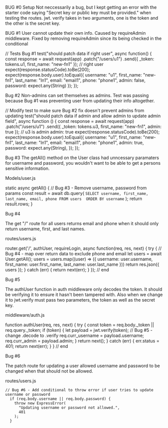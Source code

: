 BUG #0 Setup
Not neccessarily a bug, but I kept getting an error with the starter code saying "Secret key or public key must be provided." when testing the routes. jwt. verify takes in two arguments, one is the token and the other is the secret key.


BUG #1
User cannot update their own info. Caused by requireAdmin middleware. Fixed by removing requireAdmin since its being checked in the conditional

  // Tests Bug #1 
  test("should patch data if right user", async function() {
    const response = await request(app)
      .patch("/users/u1")
      .send({ _token: tokens.u1, first_name: "new-fn1" }); // right user
    expect(response.statusCode).toBe(200);
    expect(response.body.user).toEqual({
      username: "u1",
      first_name: "new-fn1",
      last_name: "ln1",
      email: "email1",
      phone: "phone1",
      admin: false,
      password: expect.any(String)
    });
  });



Bug #2
Non-admins can set themselves as admins. Test was passing because Bug #1 was preventing user from updating their info altogether.

// Modify test to make sure Bug #2 fix doesn't prevent admins from updating
  test("should patch data if admin and allow admin to update admin field", async function () {
    const response = await request(app)
      .patch("/users/u1")
      .send({ _token: tokens.u3, first_name: "new-fn1", admin: true }); // u3 is admin admin: true
    expect(response.statusCode).toBe(200);
    expect(response.body.user).toEqual({
      username: "u1",
      first_name: "new-fn1",
      last_name: "ln1",
      email: "email1",
      phone: "phone1",
      admin: true,
      password: expect.any(String),
    });
  });


Bug #3
The getAll() method on the User class had unncessary paramaters for username and password, you wouldn't want to be able to get a persons sensitive information.

Models/user.js


 static async getAll() {
    // Bug #3 - Remove username, password from params
    const result = await db.query(
      `SELECT username,
                first_name,
                last_name,
                email,
                phone
            FROM users 
            ORDER BY username`
    );
    return result.rows;
  }


Bug #4

The get "/" route for all users returns email and phone when it should only return username, first, and last names.

routes/users.js

router.get('/', authUser, requireLogin, async function(req, res, next) {
  try {
    // Bug #4 - map over return data to exclude phone and email
    let users = await User.getAll();
    users = users.map((user) => ({
      username: user.username,
      first_name: user.first_name,
      last_name: user.last_name
    }))
    return res.json({ users });
  } catch (err) {
    return next(err);
  }
}); // end




Bug #5

The authUser function in auth middleware only decodes the token. It should be verifying it to ensure it hasn't been tampered with.
Also when we change it to jwt.verify must pass two parameters, the token as well as the secret key. 

middleware/auth.js

function authUser(req, res, next) {
  try {
    const token = req.body._token || req.query._token;
    if (token) {
      let payload = jwt.verify(token); // Bug #5 - change .decode to .verify
      req.curr_username = payload.username;
      req.curr_admin = payload.admin;
    }
    return next();
  } catch (err) {
    err.status = 401;
    return next(err);
  }
} // end



Bug #6

The patch route for updating a user allowed username and password to be changed when that should not be allowed.

routes/users.js


    // Bug #6 - Add conditional to throw error if user tries to update username or password
      if (req.body.username || req.body.password) {
        throw new ExpressError(
          "Updating username or password not allowed.",
          401
        );
      }


